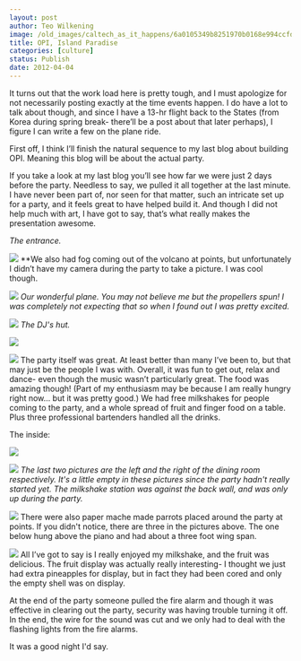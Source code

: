 ```yaml
---
layout: post
author: Teo Wilkening
image: /old_images/caltech_as_it_happens/6a0105349b8251970b0168e994ccfd970c.jpg
title: OPI, Island Paradise 
categories: [culture]
status: Publish
date: 2012-04-04
---
```


It turns out that the work load here is pretty tough, and I must apologize for not necessarily posting exactly at the time events happen. I do have a lot to talk about though, and since I have a 13-hr flight back to the States (from Korea during spring break- there’ll be a post about that later perhaps), I figure I can write a few on the plane ride.

First off, I think I’ll finish the natural sequence to my last blog about building OPI. Meaning this blog will be about the actual party.

If you take a look at my last blog you’ll see how far we were just 2 days before the party. Needless to say, we pulled it all together at the last minute. I have never been part of, nor seen for that matter, such an intricate set up for a party, and it feels great to have helped build it. And though I did not help much with art, I have got to say, that’s what really makes the presentation awesome.

*The entrance.*


![](/old_images/caltech_as_it_happens/6a0105349b8251970b0168e994cd55970c.jpg)
**We also had fog coming out of the volcano at points, but unfortunately I didn’t have my camera during the party to take a picture. I was cool though.


![](/old_images/caltech_as_it_happens/6a0105349b8251970b01676493a644970b.jpg)
*Our wonderful plane. You may not believe me but the propellers spun! I was completely not expecting that so when I found out I was pretty excited.*


![](/old_images/caltech_as_it_happens/6a0105349b8251970b01676493aa86970b.jpg)
*The DJ's hut.*


![](/old_images/caltech_as_it_happens/6a0105349b8251970b0168e994d9ca970c.jpg)

![](/old_images/caltech_as_it_happens/6a0105349b8251970b0163039efde3970d.jpg)
The party itself was great. At least better than many I’ve been to, but that may just be the people I was with. Overall, it was fun to get out, relax and dance- even though the music wasn’t particularly great. The food was amazing though! (Part of my enthusiasm may be because I am really hungry right now… but it was pretty good.) We had free milkshakes for people coming to the party, and a whole spread of fruit and finger food on a table. Plus three professional bartenders handled all the drinks.

The inside:


![](/old_images/caltech_as_it_happens/6a0105349b8251970b01676493c4b9970b.jpg)

![](/old_images/caltech_as_it_happens/6a0105349b8251970b01676493c440970b.jpg)
*The last two pictures are the left and the right of the dining room respectively. It's a little empty in these pictures since the party hadn't really started yet. The milkshake station was against the back wall, and was only up during the party.*


![](/old_images/caltech_as_it_happens/6a0105349b8251970b01676493c5a5970b.jpg)
There were also paper mache made parrots placed around the party at points. If you didn't notice, there are three in the pictures above. The one below hung above the piano and had about a three foot wing span.


![](/old_images/caltech_as_it_happens/6a0105349b8251970b0163039f03d2970d.jpg)
All I’ve got to say is I really enjoyed my milkshake, and the fruit was delicious. The fruit display was actually really interesting- I thought we just had extra pineapples for display, but in fact they had been cored and only the empty shell was on display.

At the end of the party someone pulled the fire alarm and though it was effective in clearing out the party, security was having trouble turning it off. In the end, the wire for the sound was cut and we only had to deal with the flashing lights from the fire alarms.

It was a good night I'd say.

